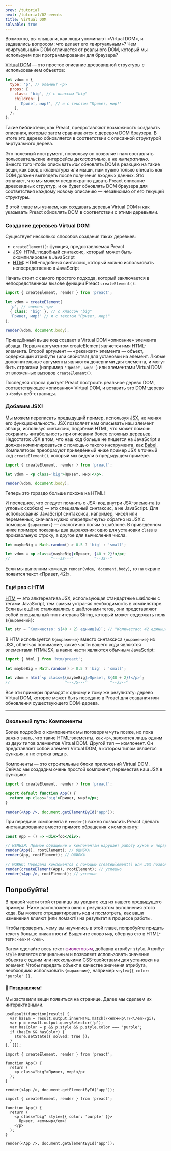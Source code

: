 ```yaml
---
prev: /tutorial
next: /tutorial/02-events
title: Virtual DOM
solvable: true
---
```


Возможно, вы слышали, как люди упоминают «Virtual DOM», и задавались вопросом: что делает его «виртуальным»? Чем «виртуальный» DOM отличается от реального DOM, который мы используем при программировании для браузера?

[Virtual DOM](https://doka.guide/tools/react-and-alternatives/#virtual-dom) — это простое описание древовидной структуры с использованием объектов:

```js
let vdom = {
  type: 'p', // элемент <p>
  props: {
    class: 'big', // с классом "big"
    children: [
      'Привет, мир!', // и с текстом "Привет, мир!"
    ],
  },
};
```

Такие библиотеки, как Preact, предоставляют возможность создавать описания, которые затем сравниваются с деревом DOM браузера. В итоге это дерево обновляется в соответствии с описанной структурой виртуального дерева.

Это полезный инструмент, поскольку он позволяет нам составлять пользовательские интерфейсы _декларативно_, а не _императивно_. Вместо того чтобы описывать _как_ обновлять DOM в реакцию на такие вещи, как ввод с клавиатуры или мыши, нам нужно только описать _как_ DOM должен выглядеть после получения входных данных. Это означает, что мы можем неоднократно давать Preact описание древовидных структур, и он будет обновлять DOM браузера для соответствия каждому новому описанию — независимо от его текущей структуры.

В этой главе мы узнаем, как создавать деревья Virtual DOM и как указывать Preact обновлять DOM в соответствии с этими деревьями.

### Создание деревьев Virtual DOM

Существует несколько способов создания таких деревьев:

- `createElement()`: функция, предоставляемая Preact
- [JSX]: HTML-подобный синтаксис, который может быть скомпилирован в JavaScript
- [HTM]: HTML-подобный синтаксис, который можно использовать непосредственно в JavaScript

Начать стоит с самого простого подхода, который заключается в непосредственном вызове функции Preact `createElement()`:

```jsx
import { createElement, render } from 'preact';

let vdom = createElement(
  'p', // элемент <p>
  { class: 'big' }, // с классом "big"
  'Привет, мир!' // и с текстом "Привет, мир!"
);

render(vdom, document.body);
```

Приведённый выше код создает в Virtual DOM «описание» элемента абзаца. Первым аргументом createElement является имя HTML-элемента. Второй аргумент — «реквизит» элемента — объект, содержащий атрибуты (или свойства) для установки на элемент. Любые дополнительные аргументы являются дочерними для элемента, и могут быть строками (например `'Привет, мир!'`) или элементами Virtual DOM от вложенных вызовов `createElement()`.

Последняя строка диктует Preact построить реальное дерево DOM, соответствующее «описанию» Virtual DOM, и вставить это DOM-дерево в `<body>` веб-страницы.

### Добавим JSX!

Мы можем переписать предыдущий пример, используя [JSX], не меняя его функциональность. JSX позволяет нам описывать наш элемент абзаца, используя синтаксис, подобный HTML, что может помочь сохранить читабельность при описании более сложных деревьев. Недостаток JSX в том, что наш код больше не пишется на JavaScript и должен компилироваться с помощью такого инструмента, как [Babel]. Компиляторы преобразуют приведённый ниже пример JSX в точный код `createElement()`, который мы видели в предыдущем примере.

```jsx
import { createElement, render } from 'preact';

let vdom = <p class='big'>Привет, мир!</p>;

render(vdom, document.body);
```

Теперь это гораздо больше похоже на HTML!

И последнее, что следует помнить о JSX: код внутри JSX-элемента (в угловых скобках) — это специальный синтаксис, а не JavaScript. Для использования JavaScript синтаксиса, например, чисел или переменных, сначала нужно «перепрыгнуть» обратно из JSX с помощью `{выражения}` — аналогично полям в шаблоне. В приведённом ниже примере показаны два
выражения: одно для установки `class` в произвольную строку, а другое для вычисления числа.

```jsx
let maybeBig = Math.random() > 0.5 ? 'big' : 'small';

let vdom = <p class={maybeBig}>Привет, {40 + 2}!</p>;
//                  ^---JS---^         ^--JS--^
```

Если мы выполним команду `render(vdom, document.body)`, то на экране появится текст «Привет, 42!».

### Ещё раз с HTM

[HTM] — это альтернатива JSX, использующая стандартные шаблоны с тегами JavaScript, тем самым устраняя необходимость в компиляторе. Если вы ещё не сталкивались с шаблонами тегов, они представляют собой специальный тип литерала String, который может содержать поля `${выражений}`:

```js
let str = `Количество: ${40 + 2} единиц(ы)`; // "Количество: 42 единиц(ы)"
```

В HTM используется `${выражение}` вместо синтаксиса `{выражение}` из JSX, облегчая понимание, какие части вашего кода являются элементами HTM/JSX, а какие части являются обычным JavaScript:

```js
import { html } from 'htm/preact';

let maybeBig = Math.random() > 0.5 ? 'big' : 'small';

let vdom = html`<p class=${maybeBig}>Привет, ${40 + 2}!</p>`;
//                        ^---JS---^          ^--JS--^
```

Все эти примеры приводят к одному и тому же результату: дерево Virtual DOM, которое может быть передано в Preact для создания или обновления существующего DOM-дерева.

---

### Окольный путь: Компоненты

Более подробно о компонентах мы поговорим чуть позже, но пока важно знать, что такие HTML-элементы, как `<p>`, являются лишь одним из _двух_ типов элементов Virtual DOM. Другой тип — компонент. Он представляет собой элемент Virtual DOM, в котором типом является функция, а не строка вида `p`.

Компоненты — это строительные блоки приложений Virtual DOM. Сейчас мы создадим очень простой компонент, переместив наш JSX в функцию:

```jsx
import { createElement, render } from 'preact';

export default function App() {
  return <p class='big'>Привет, мир!</p>;
}

render(<App />, document.getElementById('app'));
```

При передаче компонента в `render()` важно позволить Preact сделать инстанцирование вместо прямого обращения к компоненту:

```jsx
const App = () => <div>foo</div>;

// НЕЛЬЗЯ: Прямое обращение к компонентам нарушает работу хуков и порядок обновления:
render(App(), rootElement); // ОШИБКА
render(App, rootElement); // ОШИБКА

// МОЖНО: Передача компонентов с помощью createElement() или JSX позволяет корректно отображать Preact:
render(createElement(App), rootElement); // успешно
render(<App />, rootElement); // успешно
```

## Попробуйте!

В правой части этой страницы вы увидите код из нашего предыдущего примера. Ниже расположено окно с результатом выполнения этого кода. Вы можете отредактировать код и посмотреть, как ваши изменения влияют (или ломают!) на результат в процессе работы.

Чтобы проверить, чему вы научились в этой главе, попробуйте придать тексту больше пикантности! Выделите слово `мир`, обернув его в HTML-теги: `<em>` и `</em>`.

Затем сделайте весь текст <span style="color:purple">фиолетовым</span>, добавив атрибут `style`. Атрибут `style` является специальным и позволяет использовать значение объекта с одним или несколькими CSS-свойствами для установки на элемент. Чтобы передать объект в качестве значения атрибута, необходимо использовать `{выражение}`, например `style={{ color: 'purple' }}`.

<solution>
  <h4>🎉 Поздравляем!</h4>
  <p>Мы заставили вещи появиться на странице. Далее мы сделаем их интерактивными.</p>
</solution>

```js:setup
useResult(function(result) {
  var hasEm = result.output.innerHTML.match(/<em>мир\!?<\/em>/gi);
  var p = result.output.querySelector('p');
  var hasColor = p && p.style && p.style.color === 'purple';
  if (hasEm && hasColor) {
    store.setState({ solved: true });
  }
}, []);
```

```jsx:repl-initial
import { createElement, render } from 'preact';

function App() {
  return (
    <p class="big">Привет, мир!</p>
  );
}

render(<App />, document.getElementById("app"));
```

```jsx:repl-final
import { createElement, render } from 'preact';

function App() {
  return (
    <p class="big" style={{ color: 'purple' }}>
      Привет, <em>мир</em>!
    </p>
  );
}

render(<App />, document.getElementById("app"));
```

[JSX]: https://reactdev.ru/learn/writing-markup-with-jsx/#html-jsx
[HTM]: https://github.com/developit/htm
[Babel]: https://babeljs.io
